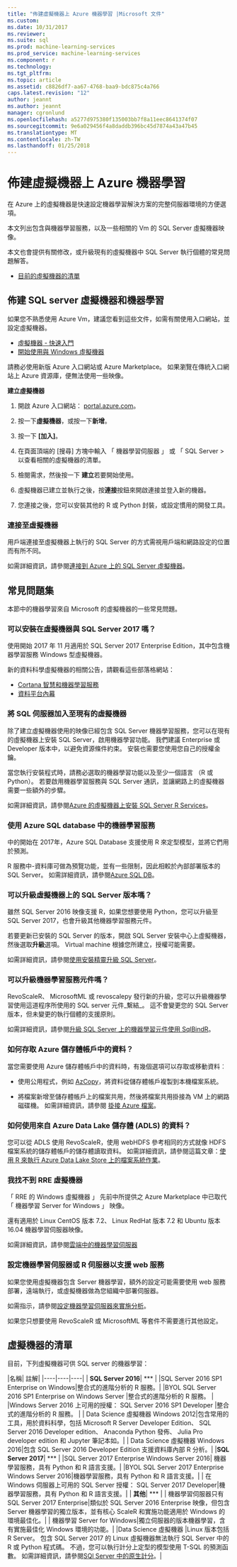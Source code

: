 ```yaml
---
title: "佈建虛擬機器上 Azure 機器學習 |Microsoft 文件"
ms.custom: 
ms.date: 10/31/2017
ms.reviewer: 
ms.suite: sql
ms.prod: machine-learning-services
ms.prod_service: machine-learning-services
ms.component: r
ms.technology: 
ms.tgt_pltfrm: 
ms.topic: article
ms.assetid: c8826df7-aa67-4768-baa9-bdc875c4a766
caps.latest.revision: "12"
author: jeannt
ms.author: jeannt
manager: cgronlund
ms.openlocfilehash: a5277d975380f135003bb7f8a11eec8641374f07
ms.sourcegitcommit: 9e6a029456f4a8daddb396bc45d7874a43a47b45
ms.translationtype: MT
ms.contentlocale: zh-TW
ms.lasthandoff: 01/25/2018
---
```

# <a name="provision-a-virtual-machine-for-machine-learning-on-azure"></a>佈建虛擬機器上 Azure 機器學習

在 Azure 上的虛擬機器是快速設定機器學習解決方案的完整伺服器環境的方便選項。

本文列出包含與機器學習服務，以及一些相關的 Vm 的 SQL Server 虛擬機器映像。

本文也會提供有關修改，或升級現有的虛擬機器中 SQL Server 執行個體的常見問題解答。

+ [目前的虛擬機器的清單](#bkmk_list)

## <a name="provision-a-virtual-machine-with-sql-server-and-machine-learning"></a>佈建 SQL server 虛擬機器和機器學習

如果您不熟悉使用 Azure Vm，建議您看到這些文件，如需有關使用入口網站，並設定虛擬機器。

+ [虛擬機器 - 快速入門](https://azure.microsoft.com/documentation/learning-paths/virtual-machines/)
+ [開始使用與 Windows 虛擬機器](https://azure.microsoft.com/documentation/articles/virtual-machines-windows-hero-tutorial/)

請務必使用新版 Azure 入口網站或 Azure Marketplace。 如果瀏覽在傳統入口網站上 Azure 資源庫，便無法使用一些映像。

**建立虛擬機器**

1. 開啟 Azure 入口網站： [portal.azure.com](https:portal.azure.com)。

2. 按一下**虛擬機器**，或按一下**新增**。

3. 按一下 **[加入]**。

4. 在頁面頂端的 [搜尋] 方塊中輸入 「 機器學習伺服器 」 或 「 SQL Server > 以查看相關的虛擬機器的清單。

5. 檢閱需求，然後按一下 **建立**若要開始使用。

6. 虛擬機器已建立並執行之後，按**連接**按鈕來開啟連接並登入新的機器。

5. 您連接之後，您可以安裝其他的 R 或 Python 封裝，或設定慣用的開發工具。

### <a name="connect-to-the-virtual-machine"></a>連接至虛擬機器

用戶端連接至虛擬機器上執行的 SQL Server 的方式需視用戶端和網路設定的位置而有所不同。

如需詳細資訊，請參閱[連接到 Azure 上的 SQL Server 虛擬機器](https://docs.microsoft.com/azure/virtual-machines/windows/sql/virtual-machines-windows-sql-connect)。

## <a name="frequently-asked-questions"></a>常見問題集

本節中的機器學習來自 Microsoft 的虛擬機器的一些常見問題。

### <a name="can-i-install-a-virtual-machine-with-sql-server-2017"></a>可以安裝在虛擬機器與 SQL Server 2017 嗎？

使用開始 2017 年 11 月適用於 SQL Server 2017 Enterprise Edition，其中包含機器學習服務 Windows 型虛擬機器。 

新的資料科學虛擬機器的相關公告，請觀看這些部落格網站：

+ [Cortana 智慧和機器學習服務](https://blogs.technet.microsoft.com/machinelearning/)
+ [資料平台內幕](https://blogs.technet.microsoft.com/dataplatforminsider/)

### <a name="adding-sql-server-to-an-existing-virtual-machine"></a>將 SQL 伺服器加入至現有的虛擬機器

除了建立虛擬機器使用的映像已經包含 SQL Server 機器學習服務，您可以在現有的虛擬機器上安裝 SQL Server，啟用機器學習功能。 我們建議 Enterprise 或 Developer 版本中，以避免資源條件約束。 安裝也需要您使用您自己的授權金鑰。

當您執行安裝程式時，請務必選取的機器學習功能以及至少一個語言 （R 或 Python）。 若要啟用機器學習服務與 SQL Server 通訊，並讓網路上的虛擬機器需要一些額外的步驟。

如需詳細資訊，請參閱[Azure 的虛擬機器上安裝 SQL Server R Services](../r/installing-sql-server-r-services-on-an-azure-virtual-machine.md)。

### <a name="using-machine-learning-in-azure-sql-database"></a>使用 Azure SQL database 中的機器學習服務

中的開始在 2017年，Azure SQL Database 支援使用 R 來定型模型，並將它們用於預測。 

R 服務中-資料庫可做為預覽功能，並有一些限制，因此相較於內部部署版本的 SQL Server。 如需詳細資訊，請參閱[Azure SQL DB](../r/using-r-in-azure-sql-database.md)。

### <a name="can-i-upgrade-the-sql-server-version-on-a-virtual-machine"></a>可以升級虛擬機器上的 SQL Server 版本嗎？

雖然 SQL Server 2016 映像支援 R，如果您想要使用 Python，您可以升級至 SQL Server 2017，也會升級其他機器學習服務元件。

若要更新已安裝的 SQL Server 的版本，開啟 SQL Server 安裝中心上虛擬機器，然後選取**升級**選項。 Virtual machine 根據您所建立，授權可能需要。

如需詳細資訊，請參閱[使用安裝精靈升級 SQL Server](https://docs.microsoft.com/sql/database-engine/install-windows/upgrade-sql-server-using-the-installation-wizard-setup)。

### <a name="can-i-upgrade-just-the-machine-learning-components"></a>可以升級機器學習服務元件嗎？

RevoScaleR、 MicrosoftML 或 revoscalepy 發行新的升級，您可以升級機器學習使用這道程序所使用的 SQL server 元件_繫結_。 這不會變更您的 SQL Server 版本，但未變更的執行個體的支援原則。

如需詳細資訊，請參閱[升級 SQL Server 上的機器學習元件使用 SqlBindR](../r/use-sqlbindr-exe-to-upgrade-an-instance-of-sql-server.md)。

### <a name="how-do-i-access-data-in-an-azure-storage-account"></a>如何存取 Azure 儲存體帳戶中的資料？

當您需要使用 Azure 儲存體帳戶中的資料時，有幾個選項可以存取或移動資料︰

+ 使用公用程式，例如 [AzCopy](https://azure.microsoft.com/documentation/articles/storage-use-azcopy/#copy-files-in-azure-file-storage-with-azcopy-preview-version-only)，將資料從儲存體帳戶複製到本機檔案系統。 

+ 將檔案新增至儲存體帳戶上的檔案共用，然後將檔案共用掛接為 VM 上的網路磁碟機。 如需詳細資訊，請參閱 [掛接 Azure 檔案](https://azure.microsoft.com/documentation/articles/storage-dotnet-how-to-use-files/)。 

### <a name="how-do-i-use-data-from-azure-data-lake-storage-adls"></a>如何使用來自 Azure Data Lake 儲存體 (ADLS) 的資料？

您可以從 ADLS 使用 RevoScaleR，使用 webHDFS 參考相同的方式就像 HDFS 檔案系統的儲存體帳戶的儲存體讀取資料。 如需詳細資訊，請參閱這篇文章：[使用 R 來執行 Azure Data Lake Store 上的檔案系統作業](https://blogs.msdn.microsoft.com/microsoftrservertigerteam/2017/03/14/using-r-to-perform-filesystem-operations-on-azure-data-lake-store/)。

### <a name="i-cant-find-the-rre-virtual-machine"></a>我找不到 RRE 虛擬機器

「 RRE 的 Windows 虛擬機器 」 先前中所提供之 Azure Marketplace 中已取代 「 機器學習 Server for Windows 」 映像。

還有適用於 Linux CentOS 版本 7.2、 Linux RedHat 版本 7.2 和 Ubuntu 版本 16.04 機器學習伺服器映像。

如需詳細資訊，請參閱[雲端中的機器學習伺服器](https://docs.microsoft.com/machine-learning-server/install/machine-learning-server-in-the-cloud)

### <a name="configuring-machine-learning-server-or-r-server-to-support-web-services"></a>設定機器學習伺服器或 R 伺服器以支援 web 服務

如果您使用虛擬機器包含 Server 機器學習，額外的設定可能需要使用 web 服務部署，遠端執行，或虛擬機器做為您組織中部署伺服器。

如需指示，請參閱[設定機器學習伺服器來實施分析](https://docs.microsoft.com/machine-learning-server/operationalize/configure-machine-learning-server-one-box)。

如果您只想要使用 RevoScaleR 或 MicrosoftML 等套件不需要進行其他設定。

## <a name="bkmk_list"></a>虛擬機器的清單

目前，下列虛擬機器可供 SQL server 的機器學習：

|名稱| 註解|
|----|----|----|
| **SQL Server 2016**| ***  |
|SQL Server 2016 SP1 Enterprise on Windows|整合式的進階分析的 R 服務。|
|BYOL SQL Server 2016 SP1 Enterprise on Windows Server |整合式的進階分析的 R 服務。 |
|Windows Server 2016 上可用的授權： SQL Server 2016 SP1 Developer |整合式的進階分析的 R 服務。 |
| Data Science 虛擬機器 Windows 2012|包含常用的工具，用於資料科學，包括 Microsoft R Server Developer Edition、 SQL Server 2016 Developer edition、 Anaconda Python 發佈、 Julia Pro developer edition 和 Jupyter 筆記本如。| 
| Data Science 虛擬機器 Windows 2016|包含 SQL Server 2016 Developer Edition 支援資料庫內部 R 分析。|
|**SQL Server 2017**| ***   |
|SQL Server 2017 Enterprise Windows Server 2016| 機器學習服務，具有 Python 和 R 語言支援。|
|BYOL SQL Server 2017 Enterprise Windows Server 2016|機器學習服務，具有 Python 和 R 語言支援。|
| 在 Windows 伺服器上可用的 SQL Server 授權： SQL Server 2017 Developer|機器學習服務，具有 Python 和 R 語言支援。|
| **其他**| *** |
| 機器學習伺服器只有 SQL Server 2017 Enterprise|類似於 SQL Server 2016 Enterprise 映像，但包含 Server 機器學習的獨立版本，並有核心 ScaleR 和實施功能適用於 Windows 的環境最佳化。|
| 機器學習 Server for Windows|獨立伺服器的版本機器學習，含有實施最佳化 Windows 環境的功能。|
|Data Science 虛擬機器 |Linux 版本包括 R Server。 包含 SQL Server 2017 的 Linux 虛擬機器無法執行 SQL Server 中的 R 或 Python 程式碼。 不過，您可以執行計分上定型的模型使用 T-SQL 的預測函數。 如需詳細資訊，請參閱[SQl Server 中的原生計分](../sql-native-scoring.md)。|
